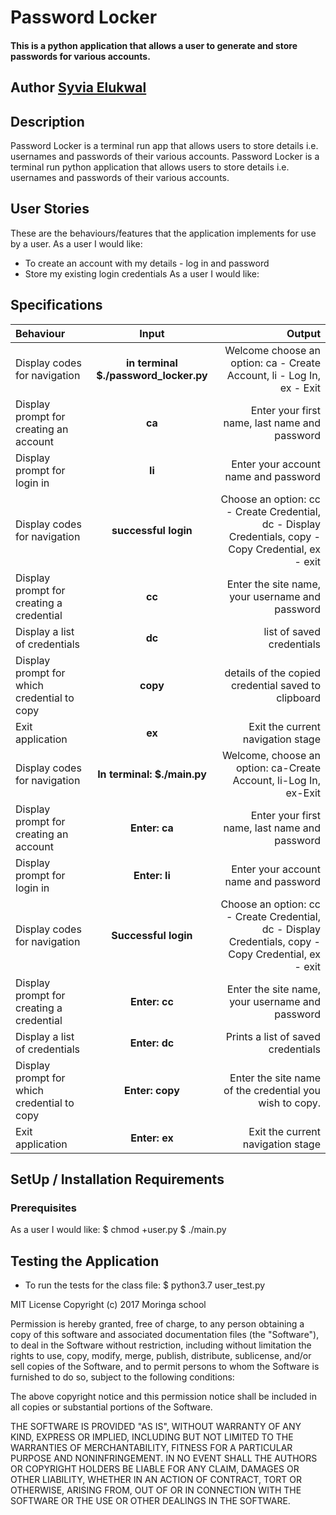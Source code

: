# Password Locker
#### This is a python application that allows a user to generate and store passwords for various accounts.
## Author [Syvia Elukwal](https:)
## Description
Password Locker is a terminal run app that allows users to store details i.e. usernames and passwords of their various accounts.
Password Locker is a terminal run python application that allows users to store details i.e. usernames and passwords of their various accounts.
## User Stories
These are the behaviours/features that the application implements for use by a user.
As a user I would like:
* To create an account with my details - log in and password
* Store my existing login credentials
 As a user I would like:
## Specifications
| Behaviour | Input | Output |
| :---------------- | :---------------: | ------------------: |
| Display codes for navigation | **in terminal $./password_locker.py** | Welcome choose an option: ca - Create Account, li - Log In, ex - Exit |
| Display prompt for creating an account | **ca** | Enter your first name, last name and password |
| Display prompt for login in | **li** | Enter your account name and password |
| Display codes for navigation | **successful login** | Choose an option: cc - Create Credential, dc - Display Credentials, copy - Copy Credential, ex - exit |
| Display prompt for creating a credential | **cc** | Enter the site name, your username and password |
| Display a list of credentials | **dc** | list of saved credentials |
| Display prompt for which credential to copy | **copy** | details of the copied credential saved to clipboard |
| Exit application | **ex** | Exit the current navigation stage |
| Display codes for navigation | **In terminal: $./main.py** | Welcome, choose an option: ca-Create Account, li-Log In, ex-Exit |
| Display prompt for creating an account | **Enter: ca** | Enter your first name, last name and password |
| Display prompt for login in | **Enter: li** | Enter your account name and password |
| Display codes for navigation | **Successful login** | Choose an option: cc - Create Credential, dc - Display Credentials, copy - Copy Credential, ex - exit |
| Display prompt for creating a credential | **Enter: cc** | Enter the site name, your username and password |
| Display a list of credentials | **Enter: dc** | Prints a list of saved credentials |
| Display prompt for which credential to copy | **Enter: copy** | Enter the site name of the credential you wish to copy. |
| Exit application | **Enter: ex** | Exit the current navigation stage |
## SetUp / Installation Requirements
### Prerequisites
 As a user I would like:
       $ chmod +user.py
       $ ./main.py

## Testing the Application
* To run the tests for the class file:
        $ python3.7 user_test.py
        
MIT License
Copyright (c) 2017 Moringa school

Permission is hereby granted, free of charge, to any person obtaining a copy
of this software and associated documentation files (the "Software"), to deal
in the Software without restriction, including without limitation the rights
to use, copy, modify, merge, publish, distribute, sublicense, and/or sell
copies of the Software, and to permit persons to whom the Software is
furnished to do so, subject to the following conditions:

The above copyright notice and this permission notice shall be included in all
copies or substantial portions of the Software.

THE SOFTWARE IS PROVIDED "AS IS", WITHOUT WARRANTY OF ANY KIND, EXPRESS OR
IMPLIED, INCLUDING BUT NOT LIMITED TO THE WARRANTIES OF MERCHANTABILITY,
FITNESS FOR A PARTICULAR PURPOSE AND NONINFRINGEMENT. IN NO EVENT SHALL THE
AUTHORS OR COPYRIGHT HOLDERS BE LIABLE FOR ANY CLAIM, DAMAGES OR OTHER
LIABILITY, WHETHER IN AN ACTION OF CONTRACT, TORT OR OTHERWISE, ARISING FROM,
OUT OF OR IN CONNECTION WITH THE SOFTWARE OR THE USE OR OTHER DEALINGS IN THE
SOFTWARE.


